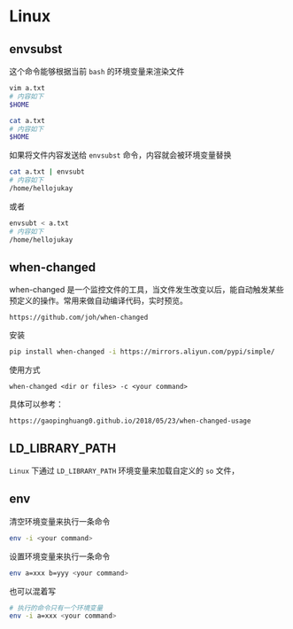 # Linux

## envsubst
这个命令能够根据当前 `bash` 的环境变量来渲染文件
```bash
vim a.txt
# 内容如下
$HOME
```
```bash
cat a.txt
# 内容如下
$HOME
```
如果将文件内容发送给 `envsubst` 命令，内容就会被环境变量替换
```bash
cat a.txt | envsubt
# 内容如下
/home/hellojukay
```
或者
```bash
envsubt < a.txt
# 内容如下
/home/hellojukay
```

## when-changed
when-changed 是一个监控文件的工具，当文件发生改变以后，能自动触发某些预定义的操作。常用来做自动编译代码，实时预览。
```
https://github.com/joh/when-changed
```
安装
```bash
pip install when-changed -i https://mirrors.aliyun.com/pypi/simple/
```
使用方式
```
when-changed <dir or files> -c <your command>
```
具体可以参考：
```
https://gaopinghuang0.github.io/2018/05/23/when-changed-usage
```
## LD_LIBRARY_PATH
`Linux` 下通过 `LD_LIBRARY_PATH` 环境变量来加载自定义的 `so` 文件，
## env
清空环境变量来执行一条命令
```bash
env -i <your command>
```
设置环境变量来执行一条命令
```bash
env a=xxx b=yyy <your command>
```
也可以混着写
```bash
# 执行的命令只有一个环境变量
env -i a=xxx <your command>
```
